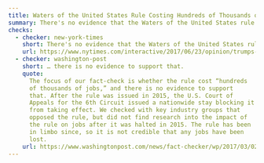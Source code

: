 ```yaml
---
title: Waters of the United States Rule Costing Hundreds of Thousands of Jobs
summary: There's no evidence that the Waters of the United States rule caused severe job losses.
checks:
  - checker: new-york-times
    short: There's no evidence that the Waters of the United States rule caused severe job losses.
    url: https://www.nytimes.com/interactive/2017/06/23/opinion/trumps-lies.html
  - checker: washington-post
    short: … there is no evidence to support that.
    quote:
      The focus of our fact-check is whether the rule cost “hundreds
      of thousands of jobs,” and there is no evidence to support
      that. After the rule was issued in 2015, the U.S. Court of
      Appeals for the 6th Circuit issued a nationwide stay blocking it
      from taking effect. We checked with key industry groups that
      opposed the rule, but did not find research into the impact of
      the rule on jobs after it was halted in 2015. The rule has been
      in limbo since, so it is not credible that any jobs have been
      lost.
    url: https://www.washingtonpost.com/news/fact-checker/wp/2017/03/02/trumps-claim-that-waters-of-the-united-states-rule-cost-hundreds-of-thousands-of-jobs/
---
```

